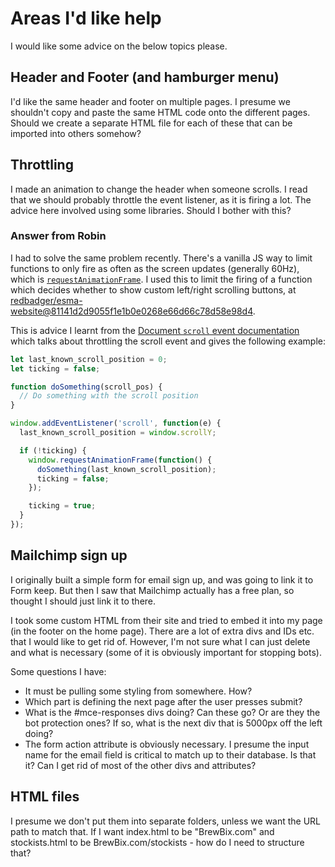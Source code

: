 # Areas I'd like help
I would like some advice on the below topics please.

## Header and Footer (and hamburger menu)
I'd like the same header and footer on multiple pages. I presume we shouldn't copy and paste the same HTML code onto the different pages. Should we create a separate HTML file for each of these that can be imported into others somehow?

## Throttling
I made an animation to change the header when someone scrolls. I read that we should probably throttle the event listener, as it is firing a lot. The advice here involved using some libraries. Should I bother with this?

### Answer from Robin

I had to solve the same problem recently. There's a vanilla JS way to limit functions to only fire as often as the screen updates (generally 60Hz), which is [`requestAnimationFrame`](https://developer.mozilla.org/en-US/docs/Web/API/Window/requestAnimationFrame "MDN"). I used this to limit the firing of a function which decides whether to show custom left/right scrolling buttons, at [redbadger/esma-website@81141d2d9055f1e1b0e0268e66d66c78d58e98d4](https://github.com/redbadger/esma-website/commit/81141d2d9055f1e1b0e0268e66d66c78d58e98d4#diff-f687f1829229fce967e67c7f6628a9cdR142-R148).

This is advice I learnt from the [Document `scroll` event documentation](https://developer.mozilla.org/en-US/docs/Web/API/Document/scroll_event#Scroll_event_throttling) which talks about throttling the scroll event and gives the following example:

```js
let last_known_scroll_position = 0;
let ticking = false;

function doSomething(scroll_pos) {
  // Do something with the scroll position
}

window.addEventListener('scroll', function(e) {
  last_known_scroll_position = window.scrollY;

  if (!ticking) {
    window.requestAnimationFrame(function() {
      doSomething(last_known_scroll_position);
      ticking = false;
    });

    ticking = true;
  }
});
```

## Mailchimp sign up
I originally built a simple form for email sign up, and was going to link it to Form keep. But then I saw that Mailchimp actually has a free plan, so thought I should just link it to there.

I took some custom HTML from their site and tried to embed it into my page (in the footer on the home page). There are a lot of extra divs and IDs etc. that I would like to get rid of. However, I'm not sure what I can just delete and what is necessary (some of it is obviously important for stopping bots).

Some questions I have:
- It must be pulling some styling from somewhere. How?
- Which part is defining the next page after the user presses submit?
- What is the #mce-responses divs doing? Can these go? Or are they the bot protection ones? If so, what is the next div that is 5000px off the left doing?
- The form action attribute is obviously necessary. I presume the input name for the email field is critical to match up to their database. Is that it? Can I get rid of most of the other divs and attributes?

## HTML files
I presume we don't put them into separate folders, unless we want the URL path to match that. If I want index.html to be "BrewBix.com" and stockists.html to be BrewBix.com/stockists - how do I need to structure that?
